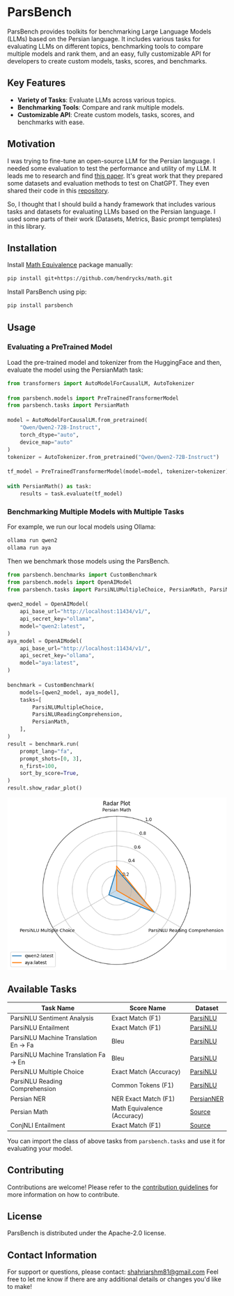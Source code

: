 # ParsBench

ParsBench provides toolkits for benchmarking Large Language Models (LLMs) based on the Persian language. It includes various tasks for evaluating LLMs on different topics, benchmarking tools to compare multiple models and rank them, and an easy, fully customizable API for developers to create custom models, tasks, scores, and benchmarks.

## Key Features

- **Variety of Tasks**: Evaluate LLMs across various topics.
- **Benchmarking Tools**: Compare and rank multiple models.
- **Customizable API**: Create custom models, tasks, scores, and benchmarks with ease.

## Motivation

I was trying to fine-tune an open-source LLM for the Persian language. I needed some evaluation to test the performance and utility of my LLM. It leads me to research and find [this paper](https://arxiv.org/abs/2404.02403). It's great work that they prepared some datasets and evaluation methods to test on ChatGPT. They even shared their code in this [repository](https://github.com/Ipouyall/Benchmarking_ChatGPT_for_Persian).

So, I thought that I should build a handy framework that includes various tasks and datasets for evaluating LLMs based on the Persian language. I used some parts of their work (Datasets, Metrics, Basic prompt templates) in this library.

## Installation

Install [Math Equivalence](https://github.com/hendrycks/math) package manually:

```bash
pip install git+https://github.com/hendrycks/math.git
```

Install ParsBench using pip:

```bash
pip install parsbench
```

## Usage

### Evaluating a PreTrained Model

Load the pre-trained model and tokenizer from the HuggingFace and then, evaluate the model using the PersianMath task:

```python
from transformers import AutoModelForCausalLM, AutoTokenizer

from parsbench.models import PreTrainedTransformerModel
from parsbench.tasks import PersianMath

model = AutoModelForCausalLM.from_pretrained(
    "Qwen/Qwen2-72B-Instruct",
    torch_dtype="auto",
    device_map="auto"
)
tokenizer = AutoTokenizer.from_pretrained("Qwen/Qwen2-72B-Instruct")

tf_model = PreTrainedTransformerModel(model=model, tokenizer=tokenizer)

with PersianMath() as task:
    results = task.evaluate(tf_model)
```

### Benchmarking Multiple Models with Multiple Tasks

For example, we run our local models using Ollama:

```bash
ollama run qwen2
ollama run aya
```

Then we benchmark those models using the ParsBench.

```python
from parsbench.benchmarks import CustomBenchmark
from parsbench.models import OpenAIModel
from parsbench.tasks import ParsiNLUMultipleChoice, PersianMath, ParsiNLUReadingComprehension

qwen2_model = OpenAIModel(
    api_base_url="http://localhost:11434/v1/",
    api_secret_key="ollama",
    model="qwen2:latest",
)
aya_model = OpenAIModel(
    api_base_url="http://localhost:11434/v1/",
    api_secret_key="ollama",
    model="aya:latest",
)

benchmark = CustomBenchmark(
    models=[qwen2_model, aya_model],
    tasks=[
        ParsiNLUMultipleChoice,
        ParsiNLUReadingComprehension,
        PersianMath,
    ],
)
result = benchmark.run(
    prompt_lang="fa",
    prompt_shots=[0, 3],
    n_first=100,
    sort_by_score=True,
)
result.show_radar_plot()
```

![Benchmark Bar Plot](docs/imgs/radarplot.png)

## Available Tasks

| Task Name                   | Score Name       | Dataset      |
|-----------------------------|------------------|--------------|
| ParsiNLU Sentiment Analysis | Exact Match (F1) | [ParsiNLU](https://huggingface.co/datasets/persiannlp/parsinlu_sentiment) |
| ParsiNLU Entailment | Exact Match (F1) | [ParsiNLU](https://huggingface.co/datasets/persiannlp/parsinlu_entailment) |
| ParsiNLU Machine Translation En -> Fa | Bleu | [ParsiNLU](https://huggingface.co/datasets/persiannlp/parsinlu_translation_en_fa) |
| ParsiNLU Machine Translation Fa -> En | Bleu | [ParsiNLU](https://huggingface.co/datasets/persiannlp/parsinlu_translation_fa_en) |
| PersiNLU Multiple Choice | Exact Match (Accuracy) | [ParsiNLU](https://github.com/persiannlp/parsinlu) |
| ParsiNLU Reading Comprehension | Common Tokens (F1) | [ParsiNLU](https://huggingface.co/datasets/persiannlp/parsinlu_reading_comprehension) |
| Persian NER | NER Exact Match (F1) | [PersianNER](https://github.com/HaniehP/PersianNER) |
| Persian Math | Math Equivalence (Accuracy) | [Source](https://github.com/Ipouyall/Benchmarking_ChatGPT_for_Persian) |
| ConjNLI Entailment | Exact Match (F1) | [Source](https://github.com/Ipouyall/Benchmarking_ChatGPT_for_Persian) |

You can import the class of above tasks from `parsbench.tasks` and use it for evaluating your model.

## Contributing

Contributions are welcome! Please refer to the [contribution guidelines](docs/contribution.md) for more information on how to contribute.

## License

ParsBench is distributed under the Apache-2.0 license.

## Contact Information

For support or questions, please contact: [shahriarshm81@gmail.com](mailto:shahriarshm81@gmail.com)
Feel free to let me know if there are any additional details or changes you'd like to make!
